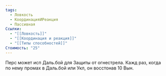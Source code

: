```yaml
---
tags:
  - Ловкость
  - КоординацияИРеакция
  - Пассивная
Ссылки:
  - "[[Ловкость]]"
  - "[[Координация и реакция]]"
  - "[[Типы способностей]]"
Стоимость: "25"
---
```

Перс может исп Даль.бой для Защиты от огнестрела. Кажд раз, когда по нему промах в Даль.бой или Укл, он восстонав 10 Вын.